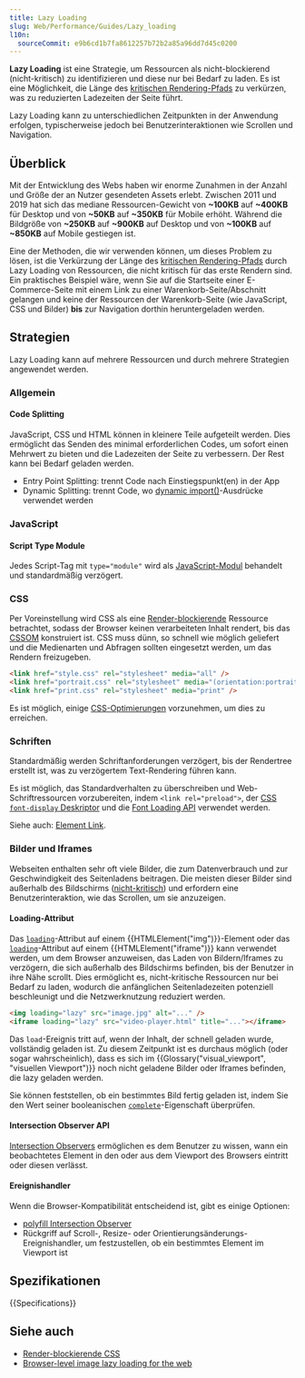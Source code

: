 ```yaml
---
title: Lazy Loading
slug: Web/Performance/Guides/Lazy_loading
l10n:
  sourceCommit: e9b6cd1b7fa8612257b72b2a85a96dd7d45c0200
---
```


**Lazy Loading** ist eine Strategie, um Ressourcen als nicht-blockierend (nicht-kritisch) zu identifizieren und diese nur bei Bedarf zu laden. Es ist eine Möglichkeit, die Länge des [kritischen Rendering-Pfads](/de/docs/Web/Performance/Guides/Critical_rendering_path) zu verkürzen, was zu reduzierten Ladezeiten der Seite führt.

Lazy Loading kann zu unterschiedlichen Zeitpunkten in der Anwendung erfolgen, typischerweise jedoch bei Benutzerinteraktionen wie Scrollen und Navigation.

## Überblick

Mit der Entwicklung des Webs haben wir enorme Zunahmen in der Anzahl und Größe der an Nutzer gesendeten Assets erlebt. Zwischen 2011 und 2019 hat sich das mediane Ressourcen-Gewicht von **\~100KB** auf **\~400KB** für Desktop und von **\~50KB** auf **\~350KB** für Mobile erhöht. Während die Bildgröße von **\~250KB** auf **\~900KB** auf Desktop und von **\~100KB** auf **\~850KB** auf Mobile gestiegen ist.

Eine der Methoden, die wir verwenden können, um dieses Problem zu lösen, ist die Verkürzung der Länge des [kritischen Rendering-Pfads](/de/docs/Web/Performance/Guides/Critical_rendering_path) durch Lazy Loading von Ressourcen, die nicht kritisch für das erste Rendern sind. Ein praktisches Beispiel wäre, wenn Sie auf die Startseite einer E-Commerce-Seite mit einem Link zu einer Warenkorb-Seite/Abschnitt gelangen und keine der Ressourcen der Warenkorb-Seite (wie JavaScript, CSS und Bilder) **bis** zur Navigation dorthin heruntergeladen werden.

## Strategien

Lazy Loading kann auf mehrere Ressourcen und durch mehrere Strategien angewendet werden.

### Allgemein

#### Code Splitting

JavaScript, CSS und HTML können in kleinere Teile aufgeteilt werden. Dies ermöglicht das Senden des minimal erforderlichen Codes, um sofort einen Mehrwert zu bieten und die Ladezeiten der Seite zu verbessern. Der Rest kann bei Bedarf geladen werden.

- Entry Point Splitting: trennt Code nach Einstiegspunkt(en) in der App
- Dynamic Splitting: trennt Code, wo [dynamic import()](/de/docs/Web/JavaScript/Reference/Operators/import)-Ausdrücke verwendet werden

### JavaScript

#### Script Type Module

Jedes Script-Tag mit `type="module"` wird als [JavaScript-Modul](/de/docs/Web/JavaScript/Guide/Modules) behandelt und standardmäßig verzögert.

### CSS

Per Voreinstellung wird CSS als eine [Render-blockierende](/de/docs/Web/Performance/Guides/Critical_rendering_path) Ressource betrachtet, sodass der Browser keinen verarbeiteten Inhalt rendert, bis das [CSSOM](/de/docs/Web/API/CSS_Object_Model) konstruiert ist. CSS muss dünn, so schnell wie möglich geliefert und die Medienarten und Abfragen sollten eingesetzt werden, um das Rendern freizugeben.

```html
<link href="style.css" rel="stylesheet" media="all" />
<link href="portrait.css" rel="stylesheet" media="(orientation:portrait)" />
<link href="print.css" rel="stylesheet" media="print" />
```

Es ist möglich, einige [CSS-Optimierungen](/de/docs/Learn_web_development/Extensions/Performance/CSS) vorzunehmen, um dies zu erreichen.

### Schriften

Standardmäßig werden Schriftanforderungen verzögert, bis der Rendertree erstellt ist, was zu verzögertem Text-Rendering führen kann.

Es ist möglich, das Standardverhalten zu überschreiben und Web-Schriftressourcen vorzubereiten, indem `<link rel="preload">`, der [CSS `font-display` Deskriptor](/de/docs/Web/CSS/@font-face/font-display) und die [Font Loading API](/de/docs/Web/API/CSS_Font_Loading_API) verwendet werden.

Siehe auch: [Element Link](/de/docs/Web/HTML/Reference/Elements/link).

### Bilder und Iframes

Webseiten enthalten sehr oft viele Bilder, die zum Datenverbrauch und zur Geschwindigkeit des Seitenladens beitragen. Die meisten dieser Bilder sind außerhalb des Bildschirms ([nicht-kritisch](/de/docs/Web/Performance/Guides/Critical_rendering_path)) und erfordern eine Benutzerinteraktion, wie das Scrollen, um sie anzuzeigen.

#### Loading-Attribut

Das [`loading`](/de/docs/Web/HTML/Reference/Elements/img#loading)-Attribut auf einem {{HTMLElement("img")}}-Element oder das [`loading`](/de/docs/Web/HTML/Reference/Elements/iframe#loading)-Attribut auf einem {{HTMLElement("iframe")}} kann verwendet werden, um dem Browser anzuweisen, das Laden von Bildern/Iframes zu verzögern, die sich außerhalb des Bildschirms befinden, bis der Benutzer in ihre Nähe scrollt. Dies ermöglicht es, nicht-kritische Ressourcen nur bei Bedarf zu laden, wodurch die anfänglichen Seitenladezeiten potenziell beschleunigt und die Netzwerknutzung reduziert werden.

```html
<img loading="lazy" src="image.jpg" alt="..." />
<iframe loading="lazy" src="video-player.html" title="..."></iframe>
```

Das `load`-Ereignis tritt auf, wenn der Inhalt, der schnell geladen wurde, vollständig geladen ist. Zu diesem Zeitpunkt ist es durchaus möglich (oder sogar wahrscheinlich), dass es sich im {{Glossary("visual_viewport", "visuellen Viewport")}} noch nicht geladene Bilder oder Iframes befinden, die lazy geladen werden.

Sie können feststellen, ob ein bestimmtes Bild fertig geladen ist, indem Sie den Wert seiner booleanischen [`complete`](/de/docs/Web/API/HTMLImageElement/complete)-Eigenschaft überprüfen.

#### Intersection Observer API

[Intersection Observers](/de/docs/Web/API/IntersectionObserver) ermöglichen es dem Benutzer zu wissen, wann ein beobachtetes Element in den oder aus dem Viewport des Browsers eintritt oder diesen verlässt.

#### Ereignishandler

Wenn die Browser-Kompatibilität entscheidend ist, gibt es einige Optionen:

- [polyfill Intersection Observer](https://github.com/w3c/IntersectionObserver)
- Rückgriff auf Scroll-, Resize- oder Orientierungsänderungs-Ereignishandler, um festzustellen, ob ein bestimmtes Element im Viewport ist

## Spezifikationen

{{Specifications}}

## Siehe auch

- [Render-blockierende CSS](https://web.dev/articles/critical-rendering-path/render-blocking-css)
- [Browser-level image lazy loading for the web](https://web.dev/articles/browser-level-image-lazy-loading)
